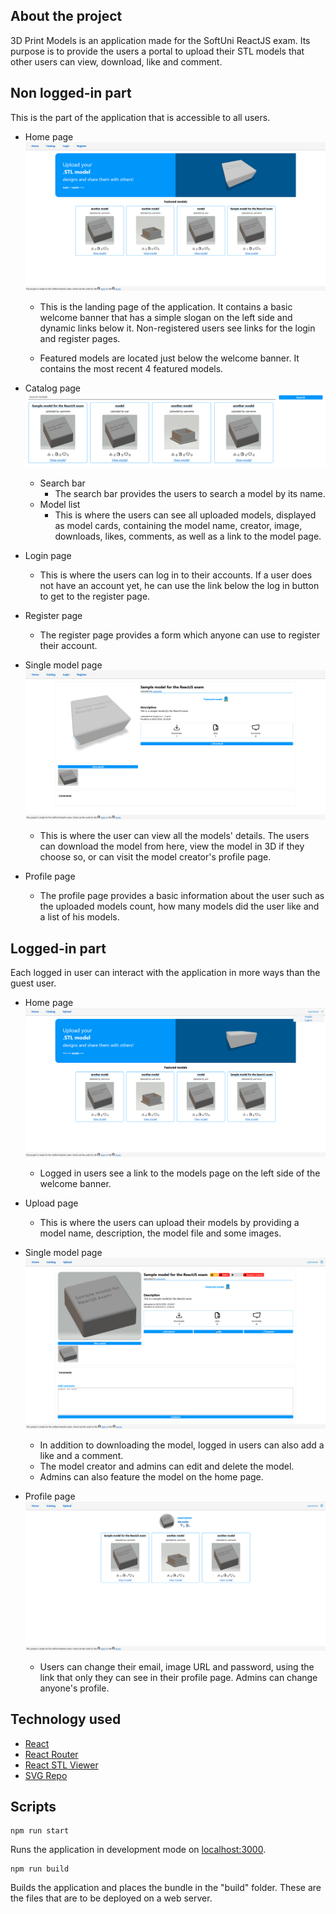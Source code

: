 ## About the project

3D Print Models is an application made for the SoftUni ReactJS exam. Its purpose is to provide the users a portal to upload their STL models that other users can view, download, like and comment.

## Non logged-in part

This is the part of the application that is accessible to all users.

- Home page
  ![Home page for not logged in users](assets/homepage-notloggedin.PNG)

  - This is the landing page of the application. It contains a basic welcome banner that has a simple slogan on the left side and dynamic links below it. Non-registered users see links for the login and register pages.

  - Featured models are located just below the welcome banner. It contains the most recent 4 featured models.

- Catalog page
  ![Catalog page](assets/catalogpage.PNG)

  - Search bar
    - The search bar provides the users to search a model by its name.
  - Model list
    - This is where the users can see all uploaded models, displayed as model cards, containing the model name, creator, image, downloads, likes, comments, as well as a link to the model page.

- Login page

  - This is where the users can log in to their accounts. If a user does not have an account yet, he can use the link below the log in button to get to the register page.

- Register page

  - The register page provides a form which anyone can use to register their account.

- Single model page
  ![Model page for not logged in users](assets/modelpage-notloggedin.png)

  - This is where the user can view all the models' details. The users can download the model from here, view the model in 3D if they choose so, or can visit the model creator's profile page.

- Profile page

  - The profile page provides a basic information about the user such as the uploaded models count, how many models did the user like and a list of his models.

## Logged-in part

Each logged in user can interact with the application in more ways than the guest user.

- Home page
  ![Home page for logged in users](assets/homepage-loggedin.PNG)

  - Logged in users see a link to the models page on the left side of the welcome banner.

- Upload page

  - This is where the users can upload their models by providing a model name, description, the model file and some images.

- Single model page
  ![Model page for logged in users](assets/modelpage-loggedin-admin.png)

  - In addition to downloading the model, logged in users can also add a like and a comment.
  - The model creator and admins can edit and delete the model.
  - Admins can also feature the model on the home page.

- Profile page
  ![Profile page for logged in users](assets/profilepage-loggedin.png)
  - Users can change their email, image URL and password, using the link that only they can see in their profile page. Admins can change anyone's profile.

## Technology used

- [React](https://react.dev/)
- [React Router](https://reactrouter.com)
- [React STL Viewer](https://github.com/gabotechs/react-stl-viewer)
- [SVG Repo](https://www.svgrepo.com/)

## Scripts

```
npm run start
```

Runs the application in development mode on [localhost:3000](http://localhost:3000).

```
npm run build
```

Builds the application and places the bundle in the "build" folder. These are the files that are to be deployed on a web server.
